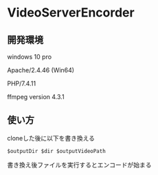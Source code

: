 # VideoServerEncorder
## 開発環境
windows 10 pro

Apache/2.4.46 (Win64)

PHP/7.4.11

ffmpeg version 4.3.1

## 使い方
cloneした後に以下を書き換える
```php:index.php
$outputDir $dir $outputVideoPath
```
書き換え後ファイルを実行するとエンコードが始まる